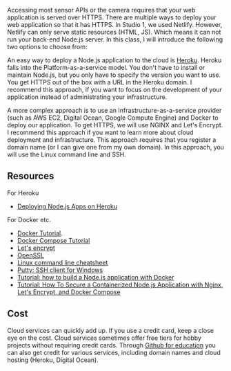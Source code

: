 Accessing most sensor APIs or the camera requires that your web application is served over HTTPS. There are multiple ways to deploy your web application so that it has HTTPS. In Studio 1, we used Netlify. However, Netlify can only serve static resources (HTML, JS). Which means it can not run your back-end Node.js server. In this class, I will introduce the following two options to choose from:

An easy way to deploy a Node.js application to the cloud is [Heroku](https://www.heroku.com/). Heroku falls into the Platform-as-a-service model. You don't have to install or maintain Node.js, but you only have to specify the version you want to use. You get HTTPS out of the box with a URL in the Heroku domain. I recommend this approach, if you want to focus on the development of your application instead of administrating your infrastructure.

A more complex approach is to use an Infrastructure-as-a-service provider (such as AWS EC2, Digital Ocean, Google Compute Engine) and Docker to deploy our application. To get HTTPS, we will use NGINX and Let's Encrypt. I recommend this approach if you want to learn more about cloud deployment and infrastructure. This approach requires that you register a domain name (or I can give one from my own domain). In this approach, you will use the Linux command line and SSH.

## Resources
For Heroku
* [Deploying Node.js Apps on Heroku](https://devcenter.heroku.com/articles/deploying-nodejs)

For Docker etc.
* [Docker Tutorial](https://docs.docker.com/get-started/).
* [Docker Compose Tutorial](https://docs.docker.com/compose/gettingstarted/)
* [Let's encrypt](https://letsencrypt.org/)
* [OpenSSL](https://www.openssl.org/)
* [Linux command line cheatsheet](https://cheatography.com/davechild/cheat-sheets/linux-command-line/)
* [Putty: SSH client for Windows](https://www.putty.org/)
* [Tutorial: how to build a Node.js application with Docker](https://www.digitalocean.com/community/tutorials/how-to-build-a-node-js-application-with-docker)
* [Tutorial: How To Secure a Containerized Node.js Application with Nginx, Let's Encrypt, and Docker Compose](https://www.digitalocean.com/community/tutorials/how-to-secure-a-containerized-node-js-application-with-nginx-let-s-encrypt-and-docker-compose?)

## Cost
Cloud services can quickly add up. If you use a credit card, keep a close eye on the cost. Cloud services sometimes offer free tiers for hobby projects without requiring credit cards. Through [Github for education](https://education.github.com/pack) you can also get credit for various services, including domain names and cloud hosting (Heroku, Digital Ocean).